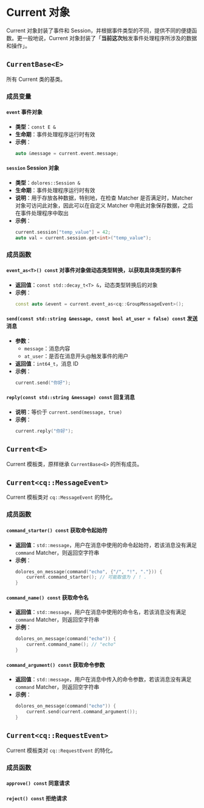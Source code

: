 # Current 对象

Current 对象封装了事件和 Session，并根据事件类型的不同，提供不同的便捷函数。更一般地说，Current 对象封装了「**当前这次**触发事件处理程序所涉及的数据和操作」。

## `CurrentBase<E>`

所有 Current 类的基类。

### 成员变量

#### `event` 事件对象

- **类型**：`const E &`
- **生命期**：事件处理程序运行时有效
- **示例**：
  ```cpp
  auto &message = current.event.message;
  ```

#### `session` Session 对象

- **类型**：`dolores::Session &`
- **生命期**：事件处理程序运行时有效
- **说明**：用于存放各种数据，特别地，在检查 Matcher 是否满足时，Matcher 对象可访问此对象，因此可以在自定义 Matcher 中用此对象保存数据，之后在事件处理程序中取出
- **示例**：
  ```cpp
  current.session["temp_value"] = 42;
  auto val = current.session.get<int>("temp_value");
  ```

### 成员函数

#### `event_as<T>() const` 对事件对象做动态类型转换，以获取具体类型的事件

- **返回值**：`const std::decay_t<T> &`，动态类型转换后的对象
- **示例**：
  ```cpp
  const auto &event = current.event_as<cq::GroupMessageEvent>();
  ```

#### `send(const std::string &message, const bool at_user = false) const` 发送消息

- **参数**：
  - `message`：消息内容
  - `at_user`：是否在消息开头@触发事件的用户
- **返回值**：`int64_t`，消息 ID
- **示例**：
  ```cpp
  current.send("你好");
  ```

#### `reply(const std::string &message) const` 回复消息

- **说明**：等价于 `current.send(message, true)`
- **示例**：
  ```cpp
  current.reply("你好");
  ```

## `Current<E>`

Current 模板类，原样继承 `CurrentBase<E>` 的所有成员。

## `Current<cq::MessageEvent>`

Current 模板类对 `cq::MessageEvent` 的特化。

### 成员函数

#### `command_starter() const` 获取命令起始符

- **返回值**：`std::message`，用户在消息中使用的命令起始符，若该消息没有满足 `command` Matcher，则返回空字符串
- **示例**：
  ```cpp
  dolores_on_message(command("echo", {"/", "!", "."})) {
      current.command_starter(); // 可能取值为 / ! .
  }
  ```

#### `command_name() const` 获取命令名

- **返回值**：`std::message`，用户在消息中使用的命令名，若该消息没有满足 `command` Matcher，则返回空字符串
- **示例**：
  ```cpp
  dolores_on_message(command("echo")) {
      current.command_name(); // "echo"
  }
  ```

#### `command_argument() const` 获取命令参数

- **返回值**：`std::message`，用户在消息中传入的命令参数，若该消息没有满足 `command` Matcher，则返回空字符串
- **示例**：
  ```cpp
  dolores_on_message(command("echo")) {
      current.send(current.command_argument());
  }
  ```

## `Current<cq::RequestEvent>`

Current 模板类对 `cq::RequestEvent` 的特化。

### 成员函数

#### `approve() const` 同意请求

#### `reject() const` 拒绝请求
